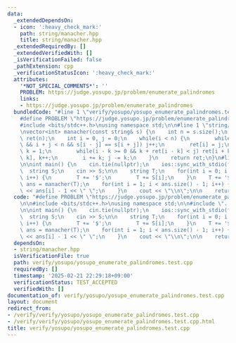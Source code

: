 ```yaml
---
data:
  _extendedDependsOn:
  - icon: ':heavy_check_mark:'
    path: string/manacher.hpp
    title: string/manacher.hpp
  _extendedRequiredBy: []
  _extendedVerifiedWith: []
  _isVerificationFailed: false
  _pathExtension: cpp
  _verificationStatusIcon: ':heavy_check_mark:'
  attributes:
    '*NOT_SPECIAL_COMMENTS*': ''
    PROBLEM: https://judge.yosupo.jp/problem/enumerate_palindromes
    links:
    - https://judge.yosupo.jp/problem/enumerate_palindromes
  bundledCode: "#line 1 \"verify/yosupo/yosupo_enumerate_palindromes.test.cpp\"\n\
    #define PROBLEM \"https://judge.yosupo.jp/problem/enumerate_palindromes\"\n\n\
    #include <bits/stdc++.h>\nusing namespace std;\n\n#line 1 \"string/manacher.hpp\"\
    \nvector<int> manacher(const string& s) {\n    int n = s.size();\n    vector<int>\
    \ ret(n);\n    int i = 0, j = 0;\n    while(i < n) {\n        while(i - j >= 0\
    \ && i + j < n && s[i - j] == s[i + j]) j++;\n        ret[i] = j;\n        int\
    \ k = 1;\n        while(i - k >= 0 && k + ret[i - k] < j) ret[i + k] = ret[i -\
    \ k], k++;\n        i += k; j -= k;\n    }\n    return ret;\n}\n#line 7 \"verify/yosupo/yosupo_enumerate_palindromes.test.cpp\"\
    \n\nint main() {\n    cin.tie(nullptr);\n    ios::sync_with_stdio(false);\n  \
    \  string S;\n    cin >> S;\n\n    string T;\n    for(int i = 0; i < S.size();\
    \ i++) {\n        T += '$';\n        T += S[i];\n    }\n    T += '$';\n\n    auto\
    \ ans = manacher(T);\n    for(int i = 1; i < ans.size() - 1; i++) {\n        cout\
    \ << ans[i] - 1 << \" \";\n    }\n    cout << \"\\n\";\n\n    return 0;\n}\n"
  code: "#define PROBLEM \"https://judge.yosupo.jp/problem/enumerate_palindromes\"\
    \n\n#include <bits/stdc++.h>\nusing namespace std;\n\n#include \"../../string/manacher.hpp\"\
    \n\nint main() {\n    cin.tie(nullptr);\n    ios::sync_with_stdio(false);\n  \
    \  string S;\n    cin >> S;\n\n    string T;\n    for(int i = 0; i < S.size();\
    \ i++) {\n        T += '$';\n        T += S[i];\n    }\n    T += '$';\n\n    auto\
    \ ans = manacher(T);\n    for(int i = 1; i < ans.size() - 1; i++) {\n        cout\
    \ << ans[i] - 1 << \" \";\n    }\n    cout << \"\\n\";\n\n    return 0;\n}"
  dependsOn:
  - string/manacher.hpp
  isVerificationFile: true
  path: verify/yosupo/yosupo_enumerate_palindromes.test.cpp
  requiredBy: []
  timestamp: '2025-02-21 22:29:18+09:00'
  verificationStatus: TEST_ACCEPTED
  verifiedWith: []
documentation_of: verify/yosupo/yosupo_enumerate_palindromes.test.cpp
layout: document
redirect_from:
- /verify/verify/yosupo/yosupo_enumerate_palindromes.test.cpp
- /verify/verify/yosupo/yosupo_enumerate_palindromes.test.cpp.html
title: verify/yosupo/yosupo_enumerate_palindromes.test.cpp
---
```


